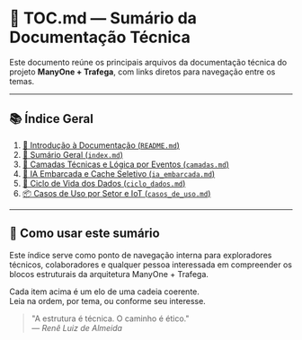 # 📘 TOC.md — Sumário da Documentação Técnica

Este documento reúne os principais arquivos da documentação técnica do projeto **ManyOne + Trafega**, com links diretos para navegação entre os temas.

---

## 📚 Índice Geral

1. [📘 Introdução à Documentação (`README.md`)](README.md)
2. [🧭 Sumário Geral (`index.md`)](index.md)
3. [🧱 Camadas Técnicas e Lógica por Eventos (`camadas.md`)](camadas.md)
4. [🤖 IA Embarcada e Cache Seletivo (`ia_embarcada.md`)](ia_embarcada.md)
5. [🔄 Ciclo de Vida dos Dados (`ciclo_dados.md`)](ciclo_dados.md)
6. [📦 Casos de Uso por Setor e IoT (`casos_de_uso.md`)](casos_de_uso.md)

---

## 📎 Como usar este sumário

Este índice serve como ponto de navegação interna para exploradores técnicos, colaboradores e qualquer pessoa interessada em compreender os blocos estruturais da arquitetura ManyOne + Trafega.

Cada item acima é um elo de uma cadeia coerente.  
Leia na ordem, por tema, ou conforme seu interesse.

> "A estrutura é técnica. O caminho é ético."  
> — *Renê Luiz de Almeida*
